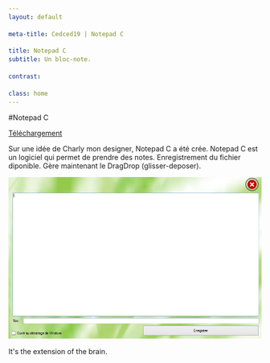 ```yaml
---
layout: default

meta-title: Cedced19 | Notepad C 

title: Notepad C
subtitle: Un bloc-note.

contrast:

class: home
---
```

#Notepad C

[Téléchargement](https://raw.githubusercontent.com/cedced19/NotepadC/master/setup/NotePadC.exe)

Sur une idée de Charly mon designer, Notepad C a été crée.
Notepad C est un logiciel  qui permet de prendre des notes.
Enregistrement du fichier diponible.
Gère maintenant le DragDrop (glisser-deposer).

![](demo.png)

It's the extension of the brain.

